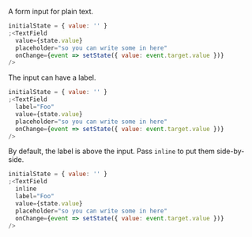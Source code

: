 A form input for plain text.

```js
initialState = { value: '' }
;<TextField
  value={state.value}
  placeholder="so you can write some in here"
  onChange={event => setState({ value: event.target.value })}
/>
```

The input can have a label.

```js
initialState = { value: '' }
;<TextField
  label="Foo"
  value={state.value}
  placeholder="so you can write some in here"
  onChange={event => setState({ value: event.target.value })}
/>
```

By default, the label is above the input. Pass `inline` to put them side-by-side.

```js
initialState = { value: '' }
;<TextField
  inline
  label="Foo"
  value={state.value}
  placeholder="so you can write some in here"
  onChange={event => setState({ value: event.target.value })}
/>
```
